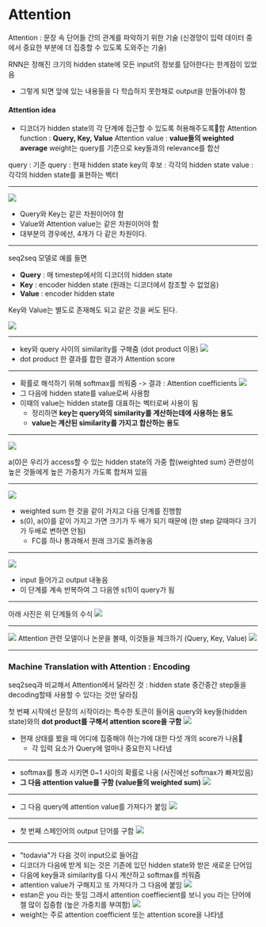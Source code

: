 # Attention
Attention : 문장 속 단어들 간의 관계를 파악하기 위한 기술
(신경망이 입력 데이터 중에서 중요한 부분에 더 집중할 수 있도록 도와주는 기술)

RNN은 정해진 크기의 hidden state에 모든 input의 정보를 담아한다는 한계점이 있었음
- 그렇게 되면 앞에 있는 내용들을 다 학습하지 못한채로 output을 만들어내야 함

#### Attention idea
- 디코더가  hidden state의 각 단계에 접근할 수 있도록 허용해주도록함
Attention function : **Query, Key, Value**
Attention value : **value들의 weighted average**
weight는 query를 기준으로 key들과의 relevance를 합산

query : 기준
query : 현재 hidden state
key의 후보 : 각각의 hidden state
value : 각각의 hidden state를 표현하는 벡터
- - -
![](https://i.imgur.com/SJFcGIB.png)
- Query와 Key는 같은 차원이어야 함
- Value와 Attention value는 같은 차원이어야 함
- 대부분의 경우에선, 4개가 다 같은 차원이다.

- - -

seq2seq 모델로 예를 들면
- **Query** : 매 timestep에서의 디코더의 hidden state
- **Key** : encoder hidden state (원래는 디코더에서 참조할 수 없었음)
- **Value** : encoder hidden state

Key와 Value는 별도로 존재해도 되고 같은 것을 써도 된다.

![](https://i.imgur.com/fHwtVJA.png)
- - -
- key와 query 사이의 similarity를 구해줌 (dot product 이용)
![](https://i.imgur.com/jbGntsZ.png)
- dot product 한 결과를 합한 결과가 Attention score
- - -
- 확률로 해석하기 위해 softmax를 씌워줌 -> 결과 : Attention coefficients
![](https://i.imgur.com/R8GwfdJ.png)
- 그 다음에 hidden state를 value로써 사용함
- 이때의 value는 hidden state를 대표하는 벡터로써 사용이 됨
	- 정리하면 **key는 query와의 similarity를 계산하는데에 사용하는 용도**
	- **value는 계산된 similarity를 가지고 합산하는 용도**
- - -
![](https://i.imgur.com/sdR0aAo.png)

a(0)은 우리가 access할 수 있는 hidden state의 가중 합(weighted sum)
관련성이 높은 것들에게 높은 가중치가 가도록 합쳐져 있음
- - -

![](https://i.imgur.com/a7tnqjS.png)
- weighted sum 한 것을 같이 가지고 다음 단계를 진행함
- s(0), a(0)를 같이 가지고 가면 크기가 두 배가 되기 때문에 (한 step 갈때마다 크기가 두배로 변하면 안됨)
	- FC를 하나 통과해서 원래 크기로 돌려놓음
- - -

![](https://i.imgur.com/UDkZfB6.png)
- input 들어가고 output 내놓음
- 이 단계를 계속 반복하여 그 다음엔 s(1)이 query가 됨

- - -

아래 사진은 위 단계들의 수식
![](https://i.imgur.com/oU2bwza.png)

- - -

![](https://i.imgur.com/UylUaBb.png)
Attention 관련 모델이나 논문을 볼때, 이것들을 체크하기 (Query, Key, Value)
![](https://i.imgur.com/n2cxJgG.png)

- - -
### Machine Translation with Attention : Encoding

seq2seq과 비교해서 Attention에서 달라진 것 : hidden state 중간중간 step들을 decoding할때 사용할 수 있다는 것만 달라짐

첫 번째 시작에선 문장의 시작이라는 특수한 토큰이 들어옴
query와 key들(hidden state)와의 **dot product를 구해서 attention score을 구함**
![](https://i.imgur.com/iFQX0yI.png)
- 현재 상태를 봤을 때 어디에 집중해야 하는가에 대한 다섯 개의 score가 나옴
	- 각 입력 요소가 Query에 얼마나 중요한지 나타냄
- - -

- softmax를 통과 시키면 0~1 사이의 확률로 나옴 (사진에선 softmax가 빠져있음)
- **그 다음 attention value를 구함 (value들의 weighted sum)**
![](https://i.imgur.com/YNbkQeZ.png)

- - -

- 그 다음 query에 attention value를 가져다가 붙임
![](https://i.imgur.com/szQgJAJ.png)

- - -

- 첫 번째 스페인어의 output 단어를 구함
![](https://i.imgur.com/oiCU2B1.png)

- - -

- "todavia"가 다음 것이 input으로 들어감
- 디코더가 다음에 받게 되는 것은 기존에 있던 hidden state와 받은 새로운 단어임
- 다음에 key들과 similarity를 다시 계산하고 softmax를 씌워즘
- attention value가 구해지고 또 가져다가 그 다음에 붙임
![](https://i.imgur.com/EJrlNeC.png)
- estan은 you 라는 뜻임 그래서 attention coeffiecient를 보니 you 라는 단어에 젤 많이 집중함 (높은 가중치를 부여함)
![](https://i.imgur.com/2QuyPZ4.png)
- weight는 주로 attention coefficient 또는 attention score을 나타냄